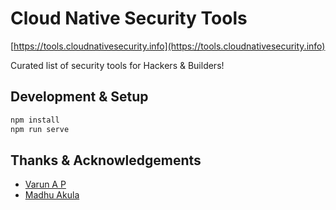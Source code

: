 # Cloud Native Security Tools

[https://tools.cloudnativesecurity.info](https://tools.cloudnativesecurity.info)

Curated list of security tools for Hackers & Builders!

## Development & Setup

```bash
npm install
npm run serve
```

## Thanks & Acknowledgements

* [Varun A P](https://github.com/apvarun)
* [Madhu Akula](https://github.com/madhuakula)

